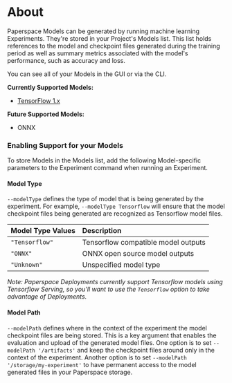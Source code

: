 # About

Paperspace Models can be generated by running machine learning Experiments. They're stored in your Project's Models list. This list holds references to the model and checkpoint files generated during the training period as well as summary metrics associated with the model's performance, such as accuracy and loss.

You can see all of your Models in the GUI or via the CLI.

**Currently Supported Models:**

* [TensorFlow 1.x](https://www.tensorflow.org/guide/saved_model)

**Future Supported Models:**

* ONNX

### Enabling Support for your Models

To store Models in the Models list, add the following Model-specific parameters to the Experiment command when running an Experiment.

#### Model Type

`--modelType` defines the type of model that is being generated by the experiment. For example, `--modelType Tensorflow` will ensure that the model checkpoint files being generated are recognized as Tensorflow model files.

| Model Type Values | Description |
| :--- | :--- |
| `"Tensorflow"` | Tensorflow compatible model outputs |
| `"ONNX"` | ONNX open source model outputs |
| `"Unknown"` | Unspecified model type |

_Note: Paperspace Deployments currently support Tensorflow models using Tensorflow Serving, so you'll want to use the `Tensorflow` option to take advantage of Deployments._

#### Model Path

`--modelPath` defines where in the context of the experiment the model checkpoint files are being stored. This is a key argument that enables the evaluation and upload of the generated model files. One option is to set `--modelPath '/artifacts'` and keep the checkpoint files around only in the context of the experiment. Another option is to set `--modelPath '/storage/my-experiment'` to have permanent access to the model generated files in  your Paperspace storage.

 

